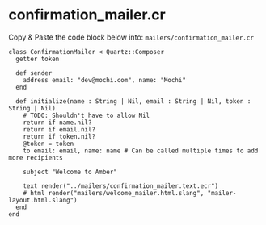 # confirmation_mailer.cr

Copy & Paste the code block below into: `mailers/confirmation_mailer.cr`

```crystal
class ConfirmationMailer < Quartz::Composer
  getter token

  def sender
    address email: "dev@mochi.com", name: "Mochi"
  end

  def initialize(name : String | Nil, email : String | Nil, token : String | Nil)
    # TODO: Shouldn't have to allow Nil
    return if name.nil?
    return if email.nil?
    return if token.nil?
    @token = token
    to email: email, name: name # Can be called multiple times to add more recipients

    subject "Welcome to Amber"

    text render("../mailers/confirmation_mailer.text.ecr")
    # html render("mailers/welcome_mailer.html.slang", "mailer-layout.html.slang")
  end
end
```